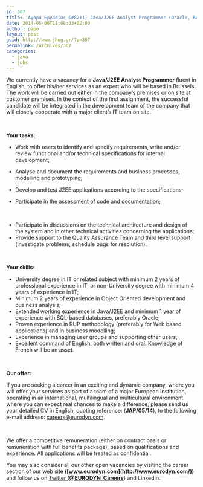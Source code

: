 ```yaml
---
id: 307
title: 'Αγορά Εργασίας &#8211; Java/J2EE Analyst Programmer (Oracle, RUP)  Brussels, Belgium)- European Dynamics #jobs #java #jhug'
date: 2014-05-06T11:08:03+02:00
author: papo
layout: post
guid: http://www.jhug.gr/?p=307
permalink: /archives/307
categories:
  - java
  - jobs
---
```

We currently have a vacancy for a **Java/J2EE Analyst** **Programmer** fluent in English, to offer his/her services as an expert who will be based in Brussels. The work will be carried out either in the company’s premises or on site at customer premises. In the context of the first assignment, the successful candidate will be integrated in the development team of the company that will closely cooperate with a major client’s IT team on site.

&nbsp;

**Your tasks:**

  * Work with users to identify and specify requirements, write and/or review functional and/or technical specifications for internal development;

  * Analyse and document the requirements and business processes, modelling and prototyping;
  * Develop and test J2EE applications according to the specifications;
  * Participate in the assessment of code and documentation;

&nbsp;

  * Participate in discussions on the technical architecture and design of the system and in other technical activities concerning the applications;
  * Provide support to the Quality Assurance Team and third level support (investigate problems, schedule bugs for resolution).

&nbsp;

**Your skills:**

  * University degree in IT or related subject with minimum 2 years of professional experience in IT, or non-University degree with minimum 4 years of experience in IT;
  * Minimum 2 years of experience in Object Oriented development and business analysis;
  * Extended working experience in Java/J2EE and minimum 1 year of experience with SQL-based databases, preferably Oracle;
  * Proven experience in RUP methodology (preferably for Web based applications) and in business modelling;
  * Experience in managing user groups and supporting other users;
  * Excellent command of English, both written and oral. Knowledge of French will be an asset.

&nbsp;

**Our offer:** 

If you are seeking a career in an exciting and dynamic company, where you will offer your services as part of a team of a major European Institution, operating in an international, multilingual and multicultural environment where you can expect real chances to make a difference, please send us your detailed CV in English, quoting reference: (**JAP/05/14**), to the following e-mail address: <careers@eurodyn.com>.

&nbsp;

We offer a competitive remuneration (either on contract basis or remuneration with full benefits package), based on qualifications and experience. All applications will be treated as confidential.

You may also consider all our other open vacancies by visiting the career section of our web site **(****[www.eurodyn.com](http://www.eurodyn.com/)****)** and follow us on [Twitter (**@EURODYN_Careers**](http://twitter.com/#%21/EURODYN_Careers)) and LinkedIn.